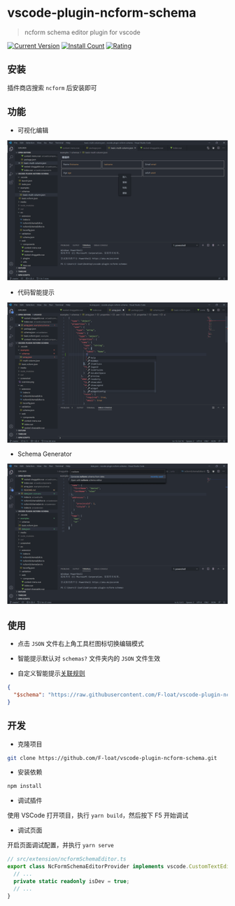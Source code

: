 # vscode-plugin-ncform-schema

> ncform schema editor plugin for vscode

[![Current Version](https://vsmarketplacebadge.apphb.com/version-short/F-loat.vscode-plugin-ncform-schema.svg)](https://marketplace.visualstudio.com/items?itemName=F-loat.vscode-plugin-ncform-schema)
[![Install Count](https://vsmarketplacebadge.apphb.com/installs-short/F-loat.vscode-plugin-ncform-schema.svg)](https://marketplace.visualstudio.com/items?itemName=F-loat.vscode-plugin-ncform-schema)
[![Rating](https://vsmarketplacebadge.apphb.com/rating-short/F-loat.vscode-plugin-ncform-schema.svg)](https://marketplace.visualstudio.com/items?itemName=F-loat.vscode-plugin-ncform-schema)

## 安装

插件商店搜索 `ncform` 后安装即可

## 功能

* 可视化编辑

![overview](screenshot/overview.png)

* 代码智能提示

![validation](screenshot/validation.png)

* Schema Generator

![generate](screenshot/generate.png)

## 使用

* 点击 `JSON` 文件右上角工具栏图标切换编辑模式

* 智能提示默认对 `schemas?` 文件夹内的 `JSON` 文件生效

* 自定义智能提示[关联规则](https://code.visualstudio.com/Docs/languages/json#_json-schemas-and-settings)

``` json
{
  "$schema": "https://raw.githubusercontent.com/F-loat/vscode-plugin-ncform-schema/master/src/validation/schema.json"
}
```

## 开发

* 克隆项目

``` sh
git clone https://github.com/F-loat/vscode-plugin-ncform-schema.git
```

* 安装依赖

``` sh
npm install
```

* 调试插件

使用 VSCode 打开项目，执行 `yarn build`，然后按下 F5 开始调试

* 调试页面

开启页面调试配置，并执行 `yarn serve`

``` ts
// src/extension/ncformSchemaEditor.ts
export class NcFormSchemaEditorProvider implements vscode.CustomTextEditorProvider {
  // ...
  private static readonly isDev = true;
  // ...
}
```
